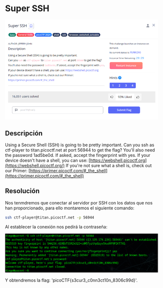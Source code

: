 # Super SSH
![Descripcion del CTF](img/description.png)

## Descripción
Using a Secure Shell (SSH) is going to be pretty important.
Can you ssh as ctf-player to titan.picoctf.net at port 56944 to get the flag? You'll also need the password 1ad5be0d. If asked, accept the fingerprint with yes.
If your device doesn't have a shell, you can use: [https://webshell.picoctf.org](https://webshell.picoctf.org/) If you're not sure what a shell is, check out our Primer: [https://primer.picoctf.com/#_the_shell](https://primer.picoctf.com/#_the_shell)

## Resolución
Nos tenmdremos que conectar al servidor por SSH con los datos que nos han proporcionado, para ello montaremos el siguiente comando:

```bash
ssh ctf-player@titan.picoctf.net -p 56944
```

Al establecer la conexión nos pedirá la contraseña:

![Consola](img/1.png)

Y obtendremos la flag: 'picoCTF{s3cur3_c0nn3ct10n_8306c99d}'.